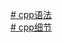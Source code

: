[# cpp语法](https://csdiy.wiki/%E7%BC%96%E7%A8%8B%E5%85%A5%E9%97%A8/cpp/CS106B_CS106X/#_1)   
[# cpp细节](https://csguide.cn/roadmap/cpp/how_to_learn_cpp.html)
